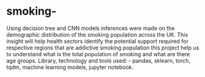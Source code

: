 # smoking-
Using decision tree and CNN models inferences were made on the demographic distribution of the smoking population across the UK. This insight will help health sectors identify the potential support required for respective regions that are addictive smoking population this project help us to understand what is the total population of smoking and what are there age groups.
Library, technology and tools used: - pandas, sklearn, torch, tqdm, machine learning models, jupyter notebook.
